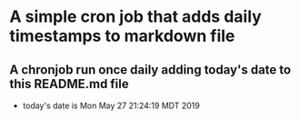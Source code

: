 A simple cron job that adds daily timestamps to markdown file
============================================================
## A chronjob run once daily adding today's date to this README.md file
* today's date is Mon May 27 21:24:19 MDT 2019
